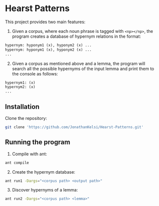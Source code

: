 # Hearst Patterns

This project provides two main features:
1. Given a corpus, where each noun phrase is tagged with ```<np></np>```, the program creates a database of hypernym relations in the format:
```txt
hypernym: hyponym1 (x), hyponym2 (x) ...
hypernym: hyponym1 (x), hyponym2 (x) ...
...
```
2. Given a corpus as mentioned above and a lemma, the program will search all the possible hypernyms of the input lemma and print them to the console as follows:
```txt
hypernym1: (x)
hypernym2: (x)
...
```

## Installation

Clone the repository:
```bash
git clone 'https://github.com/JonathanKelsi/Hearst-Patterns.git'
```

## Running the program

1. Compile with ant:
```bash
ant compile
```
2. Create the hypernym database:
```bash
ant run1 -Dargs="<corpus path> <output path>"
```
3. Discover hypernyms of a lemma:
```bash
ant run2 -Dargs="<corpus path> <lemma>"
```
